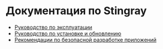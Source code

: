 # Документация по Stingray
* [Руководство по эксплуатации](UG.md)
* [Руководство по установке и обновлению](AAG.md)
* [Рекомендации по безопасной разработке приложений](RG.md)